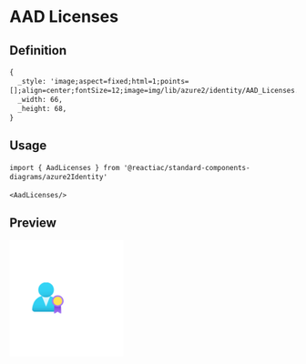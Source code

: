 # AAD Licenses

## Definition

```
{
  _style: 'image;aspect=fixed;html=1;points=[];align=center;fontSize=12;image=img/lib/azure2/identity/AAD_Licenses.svg;strokeColor=none;',
  _width: 66,
  _height: 68,
}
```

## Usage

```
import { AadLicenses } from '@reactiac/standard-components-diagrams/azure2Identity'

<AadLicenses/>
```

## Preview

<img src="./aad-licenses.png" width="200"/>
